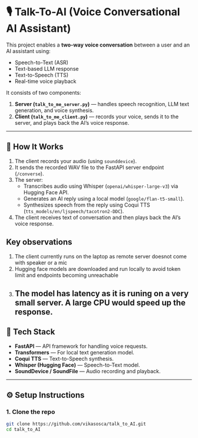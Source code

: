 # 🎙️ Talk-To-AI (Voice Conversational AI Assistant)

This project enables a **two-way voice conversation** between a user and an AI assistant using:
- Speech-to-Text (ASR)
- Text-based LLM response
- Text-to-Speech (TTS)
- Real-time voice playback

It consists of two components:
1. **Server (`talk_to_me_server.py`)** — handles speech recognition, LLM text generation, and voice synthesis.
2. **Client (`talk_to_me_client.py`)** — records your voice, sends it to the server, and plays back the AI’s voice response.

------

## 🧠 How It Works
1. The client records your audio (using `sounddevice`). 
2. It sends the recorded WAV file to the FastAPI server endpoint (`/converse`).
3. The server:
   - Transcribes audio using Whisper (`openai/whisper-large-v3`) via Hugging Face API.
   - Generates an AI reply using a local model (`google/flan-t5-small`).
   - Synthesizes speech from the reply using Coqui TTS (`tts_models/en/ljspeech/tacotron2-DDC`).
4. The client receives text of conversation and then plays back the AI’s voice response.

## Key observations

1. The client currently runs on the laptop as remote server doesnot come with speaker or a mic
2. Hugging face models are downloaded and run locally to avoid token limit and endpoints becoming unreachable
3. The model has latency as it is runing on a very small server. A large CPU would speed up the response.
   ---
   
## 🧩 Tech Stack
- **FastAPI** — API framework for handling voice requests.
- **Transformers** — For local text generation model.
- **Coqui TTS** — Text-to-Speech synthesis.
- **Whisper (Hugging Face)** — Speech-to-Text model.
- **SoundDevice / SoundFile** — Audio recording and playback.

---

## ⚙️ Setup Instructions
### 1. Clone the repo
```bash
git clone https://github.com/vikasosca/talk_to_AI.git
cd talk_to_AI

